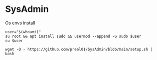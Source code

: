 # SysAdmin
Os envs install

```
user="$(whoami)"
su root && apt install sudo && usermod --append -G sudo $user
su $user
```

```
wget -O - https://github.com/preal01/SysAdmin/blob/main/setup.sh | bash
```
